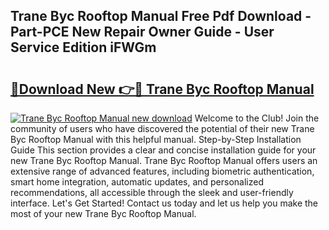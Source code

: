 ## Trane Byc Rooftop Manual Free Pdf Download - Part-PCE New Repair Owner Guide - User Service Edition iFWGm

# <h2><a href="http://bc71378.oget.top/?id=Trane+Byc+Rooftop+Manual">🔗Download New 👉🔴 Trane Byc Rooftop Manual</a></h2>

[![Trane Byc Rooftop Manual new download](https://i.imgur.com/5g1atiW.png)](http://bc71378.oget.top/?id=Trane+Byc+Rooftop+Manual)
Welcome to the Club! Join the community of users who have discovered the potential of their new Trane Byc Rooftop Manual with this helpful manual. Step-by-Step Installation Guide This section provides a clear and concise installation guide for your new Trane Byc Rooftop Manual. Trane Byc Rooftop Manual offers users an extensive range of advanced features, including biometric authentication, smart home integration, automatic updates, and personalized recommendations, all accessible through the sleek and user-friendly interface. Let's Get Started! Contact us today and let us help you make the most of your new Trane Byc Rooftop Manual.
